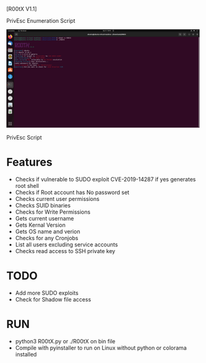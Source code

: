 
[R00tX V1.1]

PrivEsc Enumeration Script

<img src="https://github.com/darkseid-security/R00tX/blob/main/img/R00tX2.png">

PrivEsc Script

Features
============
 + Checks if vulnerable to SUDO exploit CVE-2019-14287 if yes generates root shell
 + Checks if Root account has No password set
 + Checks current user permissions
 + Checks SUID binaries
 + Checks for Write Permissions 
 + Gets current username
 + Gets Kernal Version
 + Gets OS name and verion
 + Checks for any Cronjobs
 + List all users excluding service accounts
 + Checks read access to SSH private key
 
TODO
============
 + Add more SUDO exploits
 + Check for Shadow file access
 
RUN
============
 + python3 R00tX.py or ./R00tX on bin file
 + Compile with pyinstaller to run on Linux without python or colorama installed
